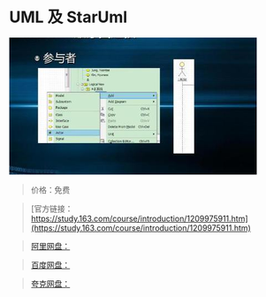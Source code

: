 # UML 及 StarUml

![img](../../../assets/study163/free/c5a2ccc7ca27479eab908f6a648af327.jpg)

> 价格：免费

> [官方链接：https://study.163.com/course/introduction/1209975911.htm](https://study.163.com/course/introduction/1209975911.htm)

> [阿里网盘：]()

> [百度网盘：]()

> [夸克网盘：]()

